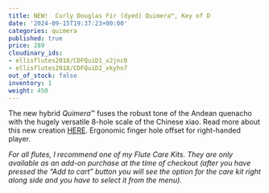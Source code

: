 ```yaml
---
title: NEW!  Curly Douglas Fir (dyed) Quimera™, Key of D
date: '2024-09-15T19:37:23+00:00'
categories: quimera
published: true
price: 289
cloudinary_ids:
- ellisflutes2018/CDFQuiD1_x2jnc0
- ellisflutes2018/CDFQuiD2_xkyhn7
out_of_stock: false
inventory: 1
weight: 450
---
```


The new hybrid  *Quimera*™ fuses the robust tone of the Andean quenacho with the hugely versatile 8-hole scale of the Chinese xiao.  Read more about this new creation [HERE](https://www.ellisflutes.com/world-flutes/quimera).   Ergonomic finger hole offset for right-handed player.

*For all flutes, I recommend one of my Flute Care Kits. They are only available as an add-on purchase at the time of checkout (after you have pressed the “Add to cart” button you will see the option for the care kit right along side and you have to select it from the menu).*
